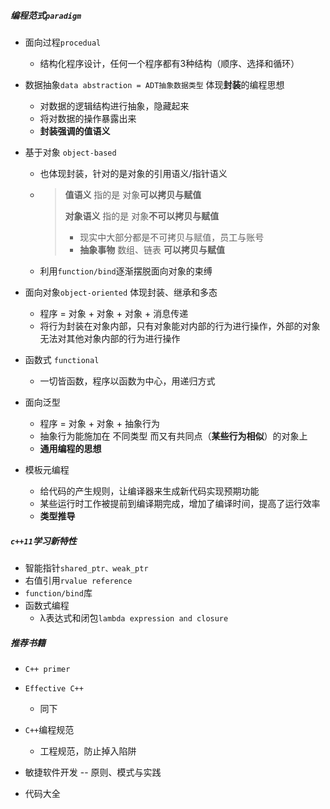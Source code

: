 ##### 编程范式`paradigm`

* 面向过程`procedual`
  * 结构化程序设计，任何一个程序都有3种结构（顺序、选择和循环）

* 数据抽象`data abstraction = ADT抽象数据类型`  体现**封装**的编程思想

  * 对数据的逻辑结构进行抽象，隐藏起来
  * 将对数据的操作暴露出来
  * **封装强调的值语义**

* 基于对象 `object-based` 

  * 也体现封装，针对的是对象的引用语义/指针语义

  * > **值语义** 指的是 对象**可以拷贝与赋值**
    >
    > **对象语义** 指的是 对象**不可以拷贝与赋值**
    >
    > * 现实中大部分都是不可拷贝与赋值，员工与账号
    > * **抽象事物** 数组、链表 **可以拷贝与赋值**

  * 利用`function/bind`逐渐摆脱面向对象的束缚

* 面向对象`object-oriented` 体现封装、继承和多态

  * 程序 = 对象 + 对象 + 对象 + 消息传递
  * 将行为封装在对象内部，只有对象能对内部的行为进行操作，外部的对象无法对其他对象内部的行为进行操作

* 函数式 `functional`

  * 一切皆函数，程序以函数为中心，用递归方式

* 面向泛型

  * 程序 = 对象 + 对象 + 抽象行为
  * 抽象行为能施加在 不同类型 而又有共同点（**某些行为相似**）的对象上
  * **通用编程的思想**

* 模板元编程

  * 给代码的产生规则，让编译器来生成新代码实现预期功能
  * 某些运行时工作被提前到编译期完成，增加了编译时间，提高了运行效率
  * **类型推导**

##### `c++11`学习新特性

* 智能指针`shared_ptr、weak_ptr`
* 右值引用`rvalue reference`
* `function/bind`库
* 函数式编程   
  * λ表达式和闭包`lambda expression and closure`

##### 推荐书籍

* `C++ primer`
* `Effective C++`
  * 同下
* `C++`编程规范
  * 工程规范，防止掉入陷阱

* 敏捷软件开发 -- 原则、模式与实践
* 代码大全